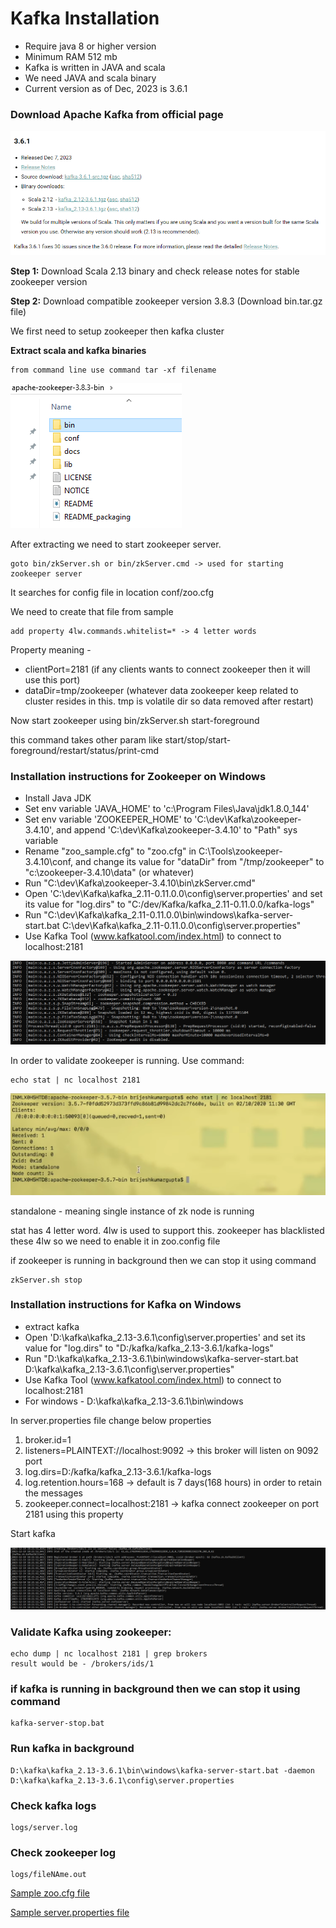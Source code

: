 
# Kafka Installation

* Require java 8 or higher version
* Minimum RAM 512 mb
* Kafka is written in JAVA and scala
* We need JAVA and scala binary
* Current version as of Dec, 2023 is 3.6.1

### Download Apache Kafka from official page

![img.png](1_version_info.png)

**Step 1:** Download Scala 2.13 binary and check release notes for stable zookeeper version

**Step 2:** Download compatible zookeeper version 3.8.3 (Download bin.tar.gz file)

We first need to setup zookeeper then kafka cluster

**Extract scala and kafka binaries**

    from command line use command tar -xf filename

![img.png](2_zookeeper_folder_contents.png)

After extracting we need to start zookeeper server.

    goto bin/zkServer.sh or bin/zkServer.cmd -> used for starting zookeeper server

It searches for config file in location conf/zoo.cfg

We need to create that file from sample

    add property 4lw.commands.whitelist=* -> 4 letter words

Property meaning - 

* clientPort=2181 (if any clients wants to connect zookeeper then it will use this port)
* dataDir=tmp/zookeeper (whatever data zookeeper keep related to cluster resides in this. tmp is volatile dir so data removed after restart)


Now start zookeeper using bin/zkServer.sh start-foreground

this command takes other param like start/stop/start-foreground/restart/status/print-cmd

### Installation instructions for Zookeeper on Windows

* Install Java JDK
* Set env variable 'JAVA_HOME' to 'c:\Program Files\Java\jdk1.8.0_144'
* Set env variable 'ZOOKEEPER_HOME' to 'C:\dev\Kafka\zookeeper-3.4.10', and append 'C:\dev\Kafka\zookeeper-3.4.10' to "Path" sys variable
* Rename "zoo_sample.cfg" to "zoo.cfg" in C:\Tools\zookeeper-3.4.10\conf, and change its value for "dataDir" from "/tmp/zookeeper" to "c:\zookeeper-3.4.10\data" (or whatever)
* Run "C:\dev\Kafka\zookeeper-3.4.10\bin\zkServer.cmd"
* Open 'C:\dev\Kafka\kafka_2.11-0.11.0.0\config\server.properties' and set its value for "log.dirs" to "C:/dev/Kafka/kafka_2.11-0.11.0.0/kafka-logs"
* Run "C:\dev\Kafka\kafka_2.11-0.11.0.0\bin\windows\kafka-server-start.bat C:\dev\Kafka\kafka_2.11-0.11.0.0\config\server.properties"
* Use Kafka Tool (www.kafkatool.com/index.html) to connect to localhost:2181

![img.png](3_zookeeper.png)

In order to validate zookeeper is running. Use command:

    echo stat | nc localhost 2181

![img_1.png](4_validate_zk_running.png)

standalone - meaning single instance of zk node is running

stat has 4 letter word. 4lw is used to support this. zookeeper has blacklisted these 4lw so we need to enable it in zoo.config file

if zookeeper is running in background then we can stop it using command

    zkServer.sh stop

### Installation instructions for Kafka on Windows
* extract kafka
* Open 'D:\kafka\kafka_2.13-3.6.1\config\server.properties' and set its value for "log.dirs" to "D:/kafka/kafka_2.13-3.6.1/kafka-logs"
* Run "D:\kafka\kafka_2.13-3.6.1\bin\windows\kafka-server-start.bat D:\kafka\kafka_2.13-3.6.1\config\server.properties"
* Use Kafka Tool (www.kafkatool.com/index.html) to connect to localhost:2181
* For windows - D:\kafka\kafka_2.13-3.6.1\bin\windows


In server.properties file change below properties
1) broker.id=1
2) listeners=PLAINTEXT://localhost:9092 -> this broker will listen on 9092 port
3) log.dirs=D:/kafka/kafka_2.13-3.6.1/kafka-logs
4) log.retention.hours=168 -> default is 7 days(168 hours) in order to retain the messages
5) zookeeper.connect=localhost:2181 -> kafka connect zookeeper on port 2181 using this property

Start kafka

![img_2.png](5_kafka.png)

### Validate Kafka using zookeeper:

    echo dump | nc localhost 2181 | grep brokers
    result would be - /brokers/ids/1

### if kafka is running in background then we can stop it using command

    kafka-server-stop.bat

### Run kafka in background

    D:\kafka\kafka_2.13-3.6.1\bin\windows\kafka-server-start.bat -daemon D:\kafka\kafka_2.13-3.6.1\config\server.properties

### Check kafka logs

    logs/server.log

### Check zookeeper log

    logs/fileNAme.out


[Sample zoo.cfg file](./zoo.cfg)

[Sample server.properties file](./server.properties)








  







